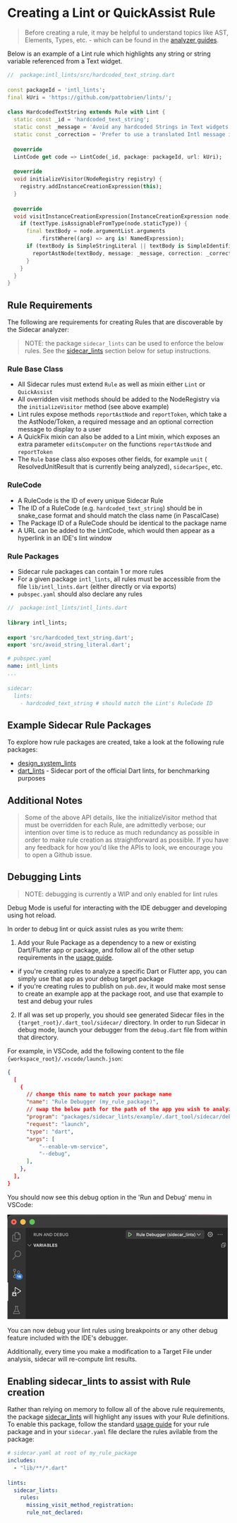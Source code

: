 

# Creating a Lint or QuickAssist Rule <a name="rule-package-usage"></a>

> Before creating a rule, it may be helpful to understand topics like AST, Elements, Types, etc. - which can be found in the [analyzer guides](analyzer_guides.md).

Below is an example of a Lint rule which highlights any string or string variable referenced from a Text widget.

```dart
//  package:intl_lints/src/hardcoded_text_string.dart

const packageId = 'intl_lints';
final kUri = 'https://github.com/pattobrien/lints/';

class HardcodedTextString extends Rule with Lint {
  static const _id = 'hardcoded_text_string';
  static const _message = 'Avoid any hardcoded Strings in Text widgets';
  static const _correction = 'Prefer to use a translated Intl message instead.';

  @override
  LintCode get code => LintCode(_id, package: packageId, url: kUri);

  @override
  void initializeVisitor(NodeRegistry registry) {
    registry.addInstanceCreationExpression(this);
  }

  @override
  void visitInstanceCreationExpression(InstanceCreationExpression node) {
    if (textType.isAssignableFromType(node.staticType)) {
      final textBody = node.argumentList.arguments
          .firstWhere((arg) => arg is! NamedExpression);
      if (textBody is SimpleStringLiteral || textBody is SimpleIdentifier) {
        reportAstNode(textBody, message: _message, correction: _correction);
      }
    }
  }
}

```

## Rule Requirements

The following are requirements for creating Rules that are discoverable by the Sidecar analyzer:

> NOTE: the package ```sidecar_lints``` can be used to enforce the below rules. See the [sidecar_lints](#sidecar_lints) section below for setup instructions.


### Rule Base Class
- All Sidecar rules must extend ```Rule``` as well as mixin either ```Lint``` or ```QuickAssist```
- All overridden visit methods should be added to the NodeRegistry via the ```initializeVisitor``` method (see above example)
- Lint rules expose methods ```reportAstNode``` and ```reportToken```, which take a  the AstNode/Token, a required message and an optional correction message to display to a user
- A QuickFix mixin can also be added to a Lint mixin, which exposes an extra parameter ```editsComputer``` on the functions ```reportAstNode``` and ```reportToken```
- The ```Rule``` base class also exposes other fields, for example ```unit``` ( ResolvedUnitResult that is currently being analyzed), ```sidecarSpec```, etc.


### RuleCode

- A RuleCode is the ID of every unique Sidecar Rule
- The ID of a RuleCode (e.g. ```hardcoded_text_string```) should be in snake_case format and should match the class name (in PascalCase)
- The Package ID of a RuleCode should be identical to the package name
- A URL can be added to the LintCode, which would then appear as a hyperlink in an IDE's lint window


### Rule Packages

- Sidecar rule packages can contain 1 or more rules
- For a given package ```intl_lints```, all rules must be accessible from the file ```lib/intl_lints.dart``` (either directly or via exports)
- ```pubspec.yaml``` should also declare any rules

```dart
//  package:intl_lints/intl_lints.dart

library intl_lints;

export 'src/hardcoded_text_string.dart';
export 'src/avoid_string_literal.dart';
```
```yaml
# pubspec.yaml
name: intl_lints
...

sidecar:
  lints:
    - hardcoded_text_string # should match the Lint's RuleCode ID
```


## Example Sidecar Rule Packages <a name="example-packages"></a>

To explore how rule packages are created, take a look at the following rule packages:

- [design_system_lints](https://pub.dev/packages/design_system_lints)
- [dart_lints](https://pub.dev/packages/dart_lints) - Sidecar port of the official Dart lints, for benchmarking purposes


## Additional Notes

> Some of the above API details, like the initializeVisitor method that must be overridden for each Rule, are admittedly verbose; our intention over time is to reduce as much redundancy as possible in order to make rule creation as straightforward as possible. If you have any feedback for how you'd like the APIs to look, we encourage you to open a Github issue.


## Debugging Lints

> NOTE: debugging is currently a WIP and only enabled for lint rules

Debug Mode is useful for interacting with the IDE debugger and developing using hot reload.

In order to debug lint or quick assist rules as you write them:

1. Add your Rule Package as a dependency to a new or existing Dart/Flutter app or package, and follow all of the other setup requirements in the [usage guide](using_rules_in_project.md). 

  - if you're creating rules to analyze a specific Dart or Flutter app, you can simply use that app as your debug target package
  - if you're creating rules to publish on ```pub.dev```, it would make most sense to create an example app at the package root, and use that example to test and debug your rules

2. If all was set up properly, you should see generated Sidecar files in the ```{target_root}/.dart_tool/sidecar/``` directory. In order to run Sidecar in debug mode, launch your debugger from the ```debug.dart``` file from within that directory.

For example, in VSCode, add the following content to the file ```{workspace_root}/.vscode/launch.json```:

```json
{ 
  [
    {
      // change this name to match your package name
      "name": "Rule Debugger (my_rule_package)",
      // swap the below path for the path of the app you wish to analyze
      "program": "packages/sidecar_lints/example/.dart_tool/sidecar/debug.dart", 
      "request": "launch",
      "type": "dart",
      "args": [
          "--enable-vm-service",
          "--debug",
      ],
    },
  ],
}
```

You should now see this debug option in the 'Run and Debug' menu in VSCode:

<img src="run_and_debug_option.png" alt="VSCode run and debug option" width="500"/>


You can now debug your lint rules using breakpoints or any other debug feature included with the IDE's debugger. 

Additionally, every time you make a modification to a Target File under analysis, sidecar will re-compute lint results.


## Enabling sidecar_lints to assist with Rule creation <a name="sidecar_lints"></a>

Rather than relying on memory to follow all of the above rule requirements, the package [sidecar_lints](https://pub.dev/packages/sidecar_lints) will highlight any issues with your Rule definitions. To enable this package, follow the standard [usage guide](using_rules_in_project.md) for your rule package and in your ```sidecar.yaml``` file declare the rules avilable from the package:

```yaml
# sidecar.yaml at root of my_rule_package
includes:
  - "lib/**/*.dart"

lints:
  sidecar_lints:
    rules:
      missing_visit_method_registration:
      rule_not_declared:

```
